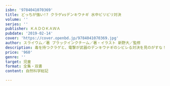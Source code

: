 ```yaml
---
isbn: '9784041070369'
title: どっちが強い!? クラゲvsデンキウナギ 水中ビリビリ対決
volume: ''
series: ''
publisher: ＫＡＤＯＫＡＷＡ
pubdate: '2019-02-14'
cover: 'https://cover.openbd.jp/9784041070369.jpg'
author: スライウム／著 ブラックインクチーム／著・イラスト 新野大／監修
description: 毒を持つクラゲと、電撃が武器のデンキウナギのシビレる対決を見のがすな！
price: '960'
genre: ''
target: 児童
format: 全集・双書
content: 自然科学総記

---
```

